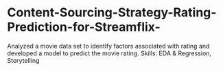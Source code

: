 # Content-Sourcing-Strategy-Rating-Prediction-for-Streamflix-
Analyzed a movie data set to identify factors associated with rating and developed a model to predict the movie rating. Skills: EDA &amp; Regression, Storytelling 
